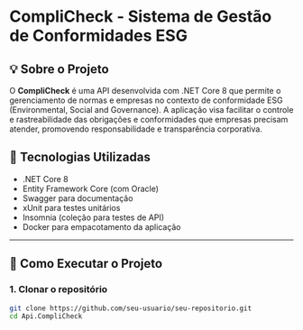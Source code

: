 # CompliCheck - Sistema de Gestão de Conformidades ESG

## 💡 Sobre o Projeto

O **CompliCheck** é uma API desenvolvida com .NET Core 8 que permite o gerenciamento de normas e empresas no contexto de conformidade ESG (Environmental, Social and Governance). A aplicação visa facilitar o controle e rastreabilidade das obrigações e conformidades que empresas precisam atender, promovendo responsabilidade e transparência corporativa.

## 🔧 Tecnologias Utilizadas

- .NET Core 8
- Entity Framework Core (com Oracle)
- Swagger para documentação
- xUnit para testes unitários
- Insomnia (coleção para testes de API)
- Docker para empacotamento da aplicação

---

## 🚀 Como Executar o Projeto

### 1. Clonar o repositório

```bash
git clone https://github.com/seu-usuario/seu-repositorio.git
cd Api.CompliCheck

